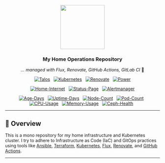 <div align="center">

<img src="https://kubernetes.io/blog/2024/12/11/kubernetes-v1-32-release/k8s-1.32.png" align="center" width="144px" height="144px"/>

### My Home Operations Repository

_... managed with Flux, Renovate, GitHub Actions, GitLab CI_ 🤖

</div>

<div align="center">

[![Talos](https://img.shields.io/endpoint?url=https%3A%2F%2Fkromgo.monosense.io%2Fquery%3Fformat%3Dendpoint%26metric%3Dtalos_version&style=for-the-badge&logo=talos&logoColor=white&color=blue&label=%20)](https://www.talos.dev/)&nbsp;&nbsp;
[![Kubernetes](https://img.shields.io/endpoint?url=https%3A%2F%2Fkromgo.monosense.io%2Fquery%3Fformat%3Dendpoint%26metric%3Dkubernetes_version&style=for-the-badge&logo=kubernetes&logoColor=white&color=blue&label=%20)](https://www.talos.dev/)&nbsp;&nbsp;
[![Renovate](https://img.shields.io/github/actions/workflow/status/trosvald/home-ops/renovate.yaml?branch=main&label=&logo=drone&style=for-the-badge&color=blue)](https://github.com/trosvald/home-ops/actions/workflows/renovate.yaml)&nbsp;&nbsp;
[![Power](https://img.shields.io/endpoint?url=https%3A%2F%2Fkromgo.monosense.io%2Fquery%3Fformat%3Dendpoint%26metric%3Dcluster_power_usage&label=&logo=amp&style=for-the-badge&color=blue)](https://github.com/kashalls/kromgo/)



</div>

<div align="center">

[![Home-Internet](https://img.shields.io/endpoint?url=https%3A%2F%2Fhealthchecks.io%2Fb%2F2%2Fdb69df2e-c93d-4e39-b9f6-6689be941116.shields?color=brightgreeen&label=WAN&style=for-the-badge&logo=battle.net&logoColor=white)](https://status.monosense.io)&nbsp;&nbsp;
[![Status-Page](https://img.shields.io/endpoint?url=https%3A%2F%2Fhealthchecks.io%2Fb%2F2%2Fdb69df2e-c93d-4e39-b9f6-6689be941116.shields?color=brightgreeen&label=Status%20Page&style=for-the-badge&logo=statuspage&logoColor=white)](https://status.monosense.io)&nbsp;&nbsp;
[![Alertmanager](https://img.shields.io/endpoint?url=https%3A%2F%2Fhealthchecks.io%2Fb%2F2%2Fec273744-4a6a-4726-a8e8-1732e489ffc6.shields&style=for-the-badge&logo=prometheus&logoColor=white&label=Alertmanager)](https://status.k13.dev)

</div>
<div align="center">

[![Age-Days](https://img.shields.io/endpoint?url=https%3A%2F%2Fkromgo.monosense.io%2Fquery%3Fformat%3Dendpoint%26metric%3Dcluster_age_days&style=flat-square&label=Age)](https://github.com/kashalls/kromgo/)&nbsp;&nbsp;
[![Uptime-Days](https://img.shields.io/endpoint?url=https%3A%2F%2Fkromgo.monosense.io%2Fquery%3Fformat%3Dendpoint%26metric%3Dcluster_uptime_days&style=flat-square&label=Uptime)](https://github.com/kashalls/kromgo/)&nbsp;&nbsp;
[![Node-Count](https://img.shields.io/endpoint?url=https%3A%2F%2Fkromgo.monosense.io%2Fquery%3Fformat%3Dendpoint%26metric%3Dcluster_node_count&style=flat-square&label=Nodes)](https://github.com/kashalls/kromgo/)&nbsp;&nbsp;
[![Pod-Count](https://img.shields.io/endpoint?url=https%3A%2F%2Fkromgo.monosense.io%2Fquery%3Fformat%3Dendpoint%26metric%3Dcluster_pod_count&style=flat-square&label=Pods)](https://github.com/kashalls/kromgo/)&nbsp;&nbsp;
[![CPU-Usage](https://img.shields.io/endpoint?url=https%3A%2F%2Fkromgo.monosense.io%2Fquery%3Fformat%3Dendpoint%26metric%3Dcluster_cpu_usage&style=flat-square&label=CPU)](https://github.com/kashalls/kromgo/)&nbsp;&nbsp;
[![Memory-Usage](https://img.shields.io/endpoint?url=https%3A%2F%2Fkromgo.monosense.io%2Fquery%3Fformat%3Dendpoint%26metric%3Dcluster_memory_usage&style=flat-square&label=Memory)](https://github.com/kashalls/kromgo/)&nbsp;&nbsp;
[![Ceph-Health](https://img.shields.io/endpoint?url=https%3A%2F%2Fkromgo.monosense.io%2Fquery%3Fformat%3Dendpoint%26metric%3Dceph_health_status&style=flat-square&label=CEPH)](https://github.com/kashalls/kromgo/)&nbsp;&nbsp;

</div>

---

## 📖 Overview

This is a mono repository for my home infrastructure and Kubernetes cluster. I try to adhere to Infrastructure as Code (IaC) and GitOps practices using tools like [Ansible](https://www.ansible.com/), [Terraform](https://www.terraform.io/), [Kubernetes](https://kubernetes.io/), [Flux](https://github.com/fluxcd/flux2), [Renovate](https://github.com/renovatebot/renovate), and [GitHub Actions](https://github.com/features/actions).

---

